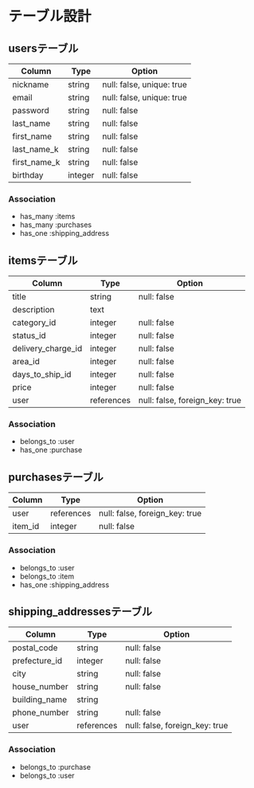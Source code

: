 # テーブル設計

## usersテーブル

| Column       | Type    | Option                    |
| ------------ | ------- | ------------------------- |
| nickname     | string  | null: false, unique: true |
| email        | string  | null: false, unique: true |
| password     | string  | null: false               |
| last_name    | string  | null: false               |
| first_name   | string  | null: false               |
| last_name_k  | string  | null: false               |
| first_name_k | string  | null: false               |
| birthday     | integer | null: false               |

### Association

- has_many :items
- has_many :purchases
- has_one  :shipping_address

## itemsテーブル

| Column             | Type       | Option                         |
| ------------------ | ---------- | ------------------------------ |
| title              | string     | null: false                    |
| description        | text       |                                |
| category_id        | integer    | null: false                    |
| status_id          | integer    | null: false                    |
| delivery_charge_id | integer    | null: false                    |
| area_id            | integer    | null: false                    |
| days_to_ship_id    | integer    | null: false                    |
| price              | integer    | null: false                    |
| user               | references | null: false, foreign_key: true |

### Association

- belongs_to :user
- has_one :purchase

## purchasesテーブル

| Column  | Type       | Option                         |
| ------- | ---------- | ------------------------------ |
| user    | references | null: false, foreign_key: true |
| item_id | integer    | null: false                    |

### Association

- belongs_to :user
- belongs_to :item
- has_one :shipping_address

## shipping_addressesテーブル

| Column        | Type       | Option                         |
| ------------- | ---------- | ------------------------------ |
| postal_code   | string     | null: false                    |
| prefecture_id | integer    | null: false                    |
| city          | string     | null: false                    |
| house_number  | string     | null: false                    |
| building_name | string     |                                |
| phone_number  | string     | null: false                    |
| user          | references | null: false, foreign_key: true |

### Association

- belongs_to :purchase
- belongs_to :user
